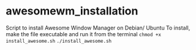 # awesomewm_installation
Script to install Awesome Window Manager on Debian/ Ubuntu
To install, make the file executable and run it from the terminal
`chmod +x install_awesome.sh`
`./install_awesome.sh`
